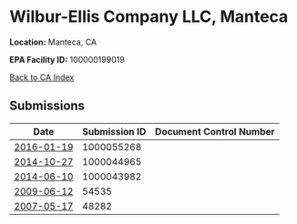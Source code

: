 # Wilbur-Ellis Company LLC, Manteca

**Location:** Manteca, CA

**EPA Facility ID:** 100000199019

[Back to CA Index](../../index.md)

## Submissions

| Date | Submission ID | Document Control Number |
|------|--------------|-------------------------|
| [2016-01-19](submissions/1000055268.md) | 1000055268 |  |
| [2014-10-27](submissions/1000044965.md) | 1000044965 |  |
| [2014-06-10](submissions/1000043982.md) | 1000043982 |  |
| [2009-06-12](submissions/54535.md) | 54535 |  |
| [2007-05-17](submissions/48282.md) | 48282 |  |
